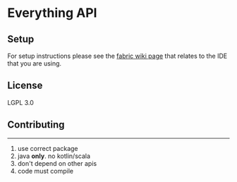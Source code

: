 # Everything API

## Setup

For setup instructions please see the [fabric wiki page](https://fabricmc.net/wiki/tutorial:setup) that relates to the IDE that you are using.

## License

LGPL 3.0

## Contributing
---

  1) use correct package
  2) java __only__. no kotlin/scala
  3) don't depend on other apis
  4) code must compile

